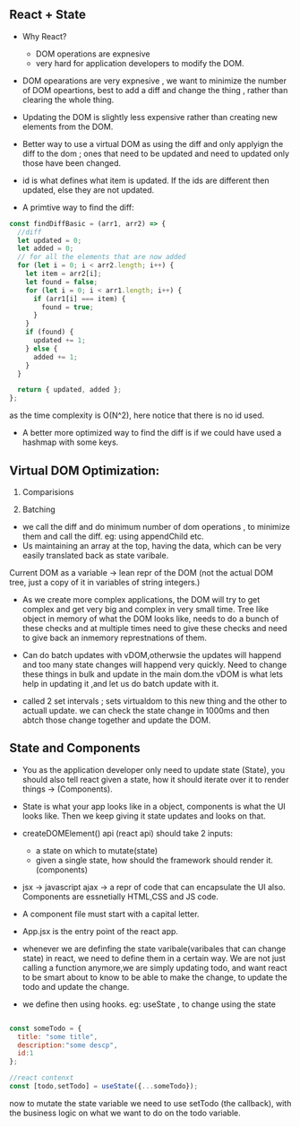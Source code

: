 ## React + State 

- Why React?
  - DOM operations are expnesive
  - very hard for application developers to modify the DOM.

- DOM opearations are very expnesive , we want to minimize the number of DOM opeartions, best to add a diff and change the thing , rather than clearing the whole thing.

- Updating the DOM is slightly less expensive rather than creating new elements from the DOM.

- Better way to use a virtual DOM as using the diff and only applyign the diff to the dom ; ones that need to be updated and need to updated only those have been changed.

- id is what defines what item is updated. If the ids are different then updated, else they are not updated.

- A primtive way to find the diff:
```js 
const findDiffBasic = (arr1, arr2) => {
  //diff
  let updated = 0;
  let added = 0;
  // for all the elements that are now added
  for (let i = 0; i < arr2.length; i++) {
    let item = arr2[i];
    let found = false;
    for (let i = 0; i < arr1.length; i++) {
      if (arr1[i] === item) {
        found = true;
      }
    }
    if (found) {
      updated += 1;
    } else {
      added += 1;
    }
  }

  return { updated, added };
};

```
 as the time complexity is O(N^2), here notice that there is no id used.

- A better more optimized way to find the diff is if we could have used a hashmap with some keys.


## Virtual DOM Optimization:
1. Comparisions 

2. Batching 

- we call the diff and do minimum number of dom operations , to minimize them and call the diff.
eg: using appendChild etc.
- Us maintaining an array at the top, having the data, which can be very easily translated back as state varibale.

Current DOM as a variable -> lean repr of the DOM (not the actual DOM tree, just a copy of it in variables of string integers.)

- As we create more complex applications, the DOM will try to get complex and get very big and complex in very small time. Tree like object in memory of what the DOM looks like, needs to do a bunch of these checks and at multiple times need to give these checks and need to give back an inmemory represtnations of them.

- Can do batch updates with vDOM,otherwsie the updates will happend and too many state changes will happend very quickly. Need to change these things in bulk and update in the main dom.the vDOM is what lets help in updating it ,and let us do batch update with it.

- called 2 set intervals ; sets virtualdom to this new thing and the other to actuall update. we can check the state change in 1000ms and then abtch those change together and update the DOM.

## State and Components 

- You as the application developer only need to update state (State), you should also tell react given a state, how it should iterate over it to render things -> (Components). 

-  State is what your app looks like in a object, components is what the UI looks like.
Then we keep giving it state updates and looks on that.

- createDOMElement() api (react api) should take 2 inputs:
  - a state on which to mutate(state)
  - given a single state, how should the framework should render it.(components)  

- jsx -> javascript ajax -> a repr of code that can encapsulate the UI also. Components are essnetially HTML,CSS and JS code.

- A component file must start with a capital letter.
- App.jsx is the entry point of the react app.

- whenever we are definfing the state varibale(varibales that can change state) in react, we need to define them in a certain way.
We are not just calling a function anymore,we are simply updating todo, and want react to be smart about to know to be able to make the change, to update the todo and update the change.

- we define then using hooks. eg: useState , to change using the state 
```js 

const someTodo = {
  title: "some title",
  description:"some descp",
  id:1
};

//react contenxt
const [todo,setTodo] = useState({...someTodo});
```
now to mutate the state variable we need to use setTodo (the callback), with the business logic on what we want to do on the todo variable.

